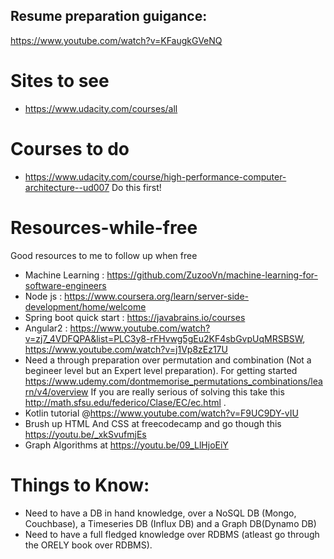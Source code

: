 ## Resume preparation guigance: 
https://www.youtube.com/watch?v=KFaugkGVeNQ

# Sites to see
 - https://www.udacity.com/courses/all
 

# Courses to do
 - https://www.udacity.com/course/high-performance-computer-architecture--ud007 Do this first!


# Resources-while-free
Good resources to me to follow up when free

 - Machine Learning : https://github.com/ZuzooVn/machine-learning-for-software-engineers
 - Node js : https://www.coursera.org/learn/server-side-development/home/welcome
 - Spring boot quick start : https://javabrains.io/courses
 - Angular2 : https://www.youtube.com/watch?v=zj7_4VDFQPA&list=PLC3y8-rFHvwg5gEu2KF4sbGvpUqMRSBSW, https://www.youtube.com/watch?v=j1Vp8zEz17U
- Need a through preparation over permutation and combination (Not a begineer level but an Expert level preparation).
  For getting started https://www.udemy.com/dontmemorise_permutations_combinations/learn/v4/overview
  If you are really serious of solving this take this http://math.sfsu.edu/federico/Clase/EC/ec.html .
- Kotlin tutorial @https://www.youtube.com/watch?v=F9UC9DY-vIU
- Brush up HTML And CSS at freecodecamp and go though this https://youtu.be/_xkSvufmjEs
- Graph Algorithms at https://youtu.be/09_LlHjoEiY


# Things to Know:
 - Need to have a DB in hand knowledge, over a NoSQL DB (Mongo, Couchbase), a Timeseries DB (Influx DB) and a Graph DB(Dynamo DB)
 - Need to have a full fledged knowledge over RDBMS (atleast go through the ORELY book over RDBMS).
